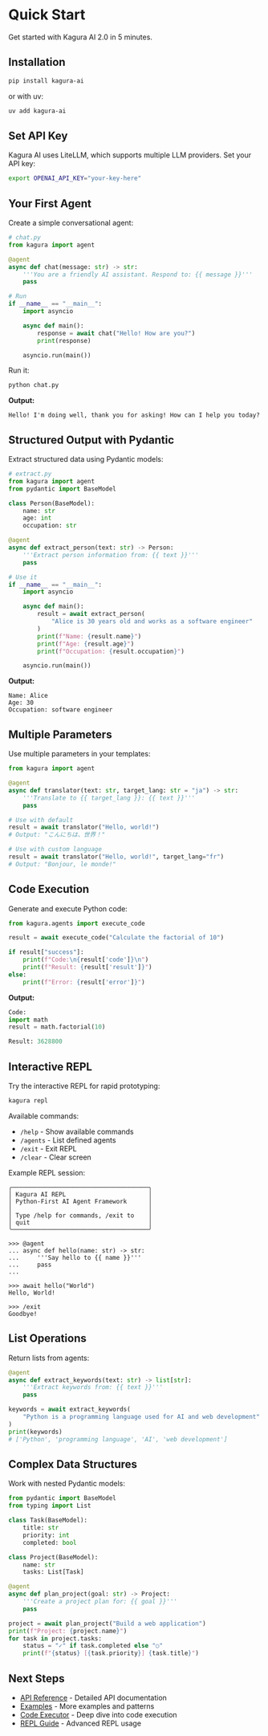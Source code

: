 # Quick Start

Get started with Kagura AI 2.0 in 5 minutes.

## Installation

```bash
pip install kagura-ai
```

or with uv:

```bash
uv add kagura-ai
```

## Set API Key

Kagura AI uses LiteLLM, which supports multiple LLM providers. Set your API key:

```bash
export OPENAI_API_KEY="your-key-here"
```

## Your First Agent

Create a simple conversational agent:

```python
# chat.py
from kagura import agent

@agent
async def chat(message: str) -> str:
    '''You are a friendly AI assistant. Respond to: {{ message }}'''
    pass

# Run
if __name__ == "__main__":
    import asyncio

    async def main():
        response = await chat("Hello! How are you?")
        print(response)

    asyncio.run(main())
```

Run it:
```bash
python chat.py
```

**Output:**
```
Hello! I'm doing well, thank you for asking! How can I help you today?
```

## Structured Output with Pydantic

Extract structured data using Pydantic models:

```python
# extract.py
from kagura import agent
from pydantic import BaseModel

class Person(BaseModel):
    name: str
    age: int
    occupation: str

@agent
async def extract_person(text: str) -> Person:
    '''Extract person information from: {{ text }}'''
    pass

# Use it
if __name__ == "__main__":
    import asyncio

    async def main():
        result = await extract_person(
            "Alice is 30 years old and works as a software engineer"
        )
        print(f"Name: {result.name}")
        print(f"Age: {result.age}")
        print(f"Occupation: {result.occupation}")

    asyncio.run(main())
```

**Output:**
```
Name: Alice
Age: 30
Occupation: software engineer
```

## Multiple Parameters

Use multiple parameters in your templates:

```python
from kagura import agent

@agent
async def translator(text: str, target_lang: str = "ja") -> str:
    '''Translate to {{ target_lang }}: {{ text }}'''
    pass

# Use with default
result = await translator("Hello, world!")
# Output: "こんにちは、世界！"

# Use with custom language
result = await translator("Hello, world!", target_lang="fr")
# Output: "Bonjour, le monde!"
```

## Code Execution

Generate and execute Python code:

```python
from kagura.agents import execute_code

result = await execute_code("Calculate the factorial of 10")

if result["success"]:
    print(f"Code:\n{result['code']}\n")
    print(f"Result: {result['result']}")
else:
    print(f"Error: {result['error']}")
```

**Output:**
```python
Code:
import math
result = math.factorial(10)

Result: 3628800
```

## Interactive REPL

Try the interactive REPL for rapid prototyping:

```bash
kagura repl
```

Available commands:
- `/help` - Show available commands
- `/agents` - List defined agents
- `/exit` - Exit REPL
- `/clear` - Clear screen

Example REPL session:

```
╭──────────────────────────────────────╮
│ Kagura AI REPL                       │
│ Python-First AI Agent Framework      │
│                                      │
│ Type /help for commands, /exit to    │
│ quit                                 │
╰──────────────────────────────────────╯

>>> @agent
... async def hello(name: str) -> str:
...     '''Say hello to {{ name }}'''
...     pass
...

>>> await hello("World")
Hello, World!

>>> /exit
Goodbye!
```

## List Operations

Return lists from agents:

```python
@agent
async def extract_keywords(text: str) -> list[str]:
    '''Extract keywords from: {{ text }}'''
    pass

keywords = await extract_keywords(
    "Python is a programming language used for AI and web development"
)
print(keywords)
# ['Python', 'programming language', 'AI', 'web development']
```

## Complex Data Structures

Work with nested Pydantic models:

```python
from pydantic import BaseModel
from typing import List

class Task(BaseModel):
    title: str
    priority: int
    completed: bool

class Project(BaseModel):
    name: str
    tasks: List[Task]

@agent
async def plan_project(goal: str) -> Project:
    '''Create a project plan for: {{ goal }}'''
    pass

project = await plan_project("Build a web application")
print(f"Project: {project.name}")
for task in project.tasks:
    status = "✓" if task.completed else "○"
    print(f"{status} [{task.priority}] {task.title}")
```

## Next Steps

- [API Reference](api/agent.md) - Detailed API documentation
- [Examples](../../examples/) - More examples and patterns
- [Code Executor](api/executor.md) - Deep dive into code execution
- [REPL Guide](tutorials/05-repl.md) - Advanced REPL usage
